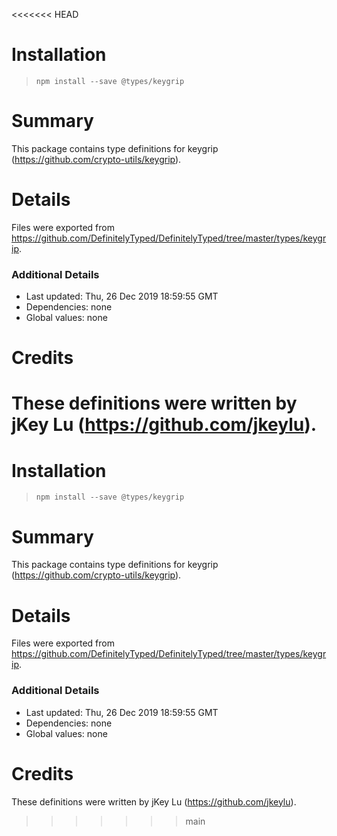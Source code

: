 <<<<<<< HEAD
# Installation
> `npm install --save @types/keygrip`

# Summary
This package contains type definitions for keygrip (https://github.com/crypto-utils/keygrip).

# Details
Files were exported from https://github.com/DefinitelyTyped/DefinitelyTyped/tree/master/types/keygrip.

### Additional Details
 * Last updated: Thu, 26 Dec 2019 18:59:55 GMT
 * Dependencies: none
 * Global values: none

# Credits
These definitions were written by jKey Lu (https://github.com/jkeylu).
=======
# Installation
> `npm install --save @types/keygrip`

# Summary
This package contains type definitions for keygrip (https://github.com/crypto-utils/keygrip).

# Details
Files were exported from https://github.com/DefinitelyTyped/DefinitelyTyped/tree/master/types/keygrip.

### Additional Details
 * Last updated: Thu, 26 Dec 2019 18:59:55 GMT
 * Dependencies: none
 * Global values: none

# Credits
These definitions were written by jKey Lu (https://github.com/jkeylu).
>>>>>>> main
